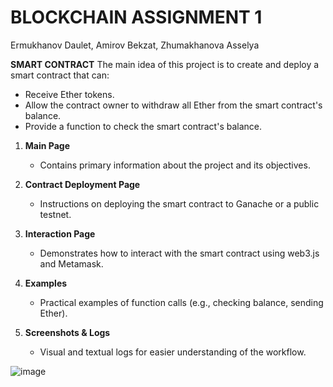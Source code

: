 # BLOCKCHAIN ASSIGNMENT 1
Ermukhanov Daulet, Amirov Bekzat, Zhumakhanova Asselya

**SMART CONTRACT**
The main idea of this project is to create and deploy a smart contract that can:
- Receive Ether tokens.
- Allow the contract owner to withdraw all Ether from the smart contract's balance.
- Provide a function to check the smart contract's balance.

1. **Main Page**  
   - Contains primary information about the project and its objectives.

2. **Contract Deployment Page**  
   - Instructions on deploying the smart contract to Ganache or a public testnet.

3. **Interaction Page**  
   - Demonstrates how to interact with the smart contract using web3.js and Metamask.
     

4. **Examples**  
   - Practical examples of function calls (e.g., checking balance, sending Ether).

5. **Screenshots & Logs**  
   - Visual and textual logs for easier understanding of the workflow. 

![image](https://github.com/user-attachments/assets/df7eb49f-7cf9-46e3-ba5b-0bd42fd04d5a)
